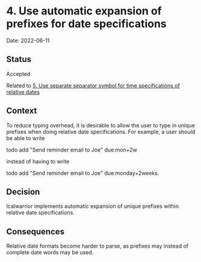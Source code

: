 # 4. Use automatic expansion of prefixes for date specifications

Date: 2022-06-11

## Status

Accepted

Related to [5. Use separate separator symbol for time specifications of relative dates](0005-use-separate-separator-symbol-for-time-specifications-of-relative-dates.md)

## Context

To reduce typing overhead, it is desirable to allow the user to type in unique prefixes when doing relative date specifications. For example, a user should be able to write

   todo add "Send reminder email to Joe" due:mon+2w

instead of having to write

   todo add "Send reminder email to Joe" due:monday+2weeks.

## Decision

Icalwarrior implements automatic expansion of unique prefixes within relative date specifications.

## Consequences

Relative date formats become harder to parse, as prefixes may instead of complete date words may be used.
